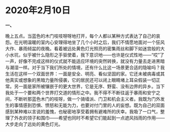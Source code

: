 # 2020年2月10日


**一、**

   晚上五点。当蓝色的木门吱吱呀呀地打开，每个人都以某种方式表达了自己的哀怨。在光明温暖的室内心安理得地坐了几个小时之后，我们不情愿地面对一个狂风大作、暴雨倾盆的夜晚。看着被远处黄色灯光照亮的密集雨丝和脚下如迷宫般的大小水坑，似乎被什么隐形之手驱使着，我下意识地——也许是仪式性地——“哎”了一声，好像不完成这样的仪式就不能适应环境的突然转换，就没有力量去走进黑暗与潮湿一样。对于当下我们所处的情境，还有什么比这一场景更合适的隐喻吗？我生活在这样一个双面世界：一面是安全、明亮、看似坚固的家。它还未被病毒或其他真实或想象的黑暗力量所侵袭，它的居民还可以闭上眼睛堵上耳朵假装一切正常。另一面是家所被镶嵌于的更大世界，它是无序、野蛮、没有边界的异乡。当下我处于一个要和两个世界打交道的情形之中。我不得不不断往返于暴雨和安宁之间，不断听那蓝色木门的吱呀，做一个骑墙派、门卫和机会主义者。我既为门外发生的事情感到恐惧、愤怒和无能为力，也要对付门里的人的妄想。既为自己的双面感到某种难以言说的羞愧，也秘密地享受着拥有避难所的庆幸。我吸了一口气，整理了外衣的领子和围巾——希望也同时不希望它们能起到一点遮风挡雨的作用——大步走向了远处的黄色灯光。
